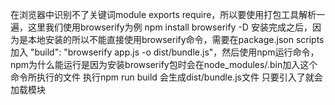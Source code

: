 在浏览器中识别不了关键词module exports require，所以要使用打包工具解析一遍，这里我们使用browserify为例
npm install browserify -D
安装完成之后，因为是本地安装的所以不能直接使用browserify命令，需要在package.json scripts加入 "build": "browserify app.js -o dist/bundle.js"，然后使用npm运行命令，npm为什么能运行是因为安装browserify包时会在node_modules/.bin加入这个命令所执行的文件
执行npm run build 会生成dist/bundle.js文件
只要引入了就会加载模块
